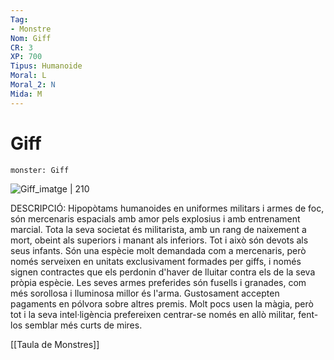 ```yaml
---
Tag:
- Monstre
Nom: Giff
CR: 3
XP: 700
Tipus: Humanoide
Moral: L
Moral_2: N
Mida: M
---
```

# Giff

```statblock
monster: Giff
```

![Giff_imatge | 210](https://static.wikia.nocookie.net/forgottenrealms/images/7/74/Giff-5e.png/revision/latest?cb&#x3D;20180526150021)

DESCRIPCIÓ: 
Hipopòtams humanoides en uniformes militars i armes de foc, són mercenaris espacials amb amor pels explosius i amb entrenament marcial. Tota la seva societat és militarista, amb un rang de naixement a mort, obeint als superiors i manant als inferiors. Tot i això són devots als seus infants. Són una espècie molt demandada com a mercenaris, però només serveixen en unitats exclusivament formades per giffs, i només signen contractes que els perdonin d'haver de lluitar contra els de la seva pròpia espècie. Les seves armes preferides són fusells i granades, com més sorollosa i lluminosa millor és l'arma. Gustosament accepten pagaments en pólvora sobre altres premis. Molt pocs usen la màgia, però tot i la seva intel·ligència prefereixen centrar-se només en allò militar, fent-los semblar més curts de mires.

[[Taula de Monstres]]